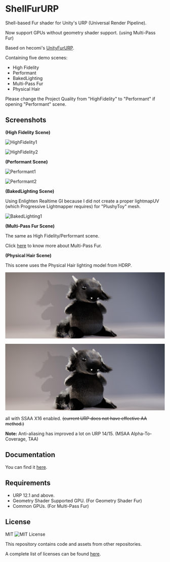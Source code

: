 ShellFurURP
=============

 Shell-based Fur shader for Unity's URP (Universal Render Pipeline).

 Now support GPUs without geometry shader support. (using Multi-Pass Fur)
 
 Based on hecomi's [UnityFurURP](https://github.com/hecomi/UnityFurURP).
 
 Containing five demo scenes:
 - High Fidelity
 - Performant
 - BakedLighting
 - Multi-Pass Fur
 - Physical Hair
 
 Please change the Project Quality from "HighFidelity" to "Performant" if opening "Performant" scene.
 
Screenshots
------------
**(High Fidelity Scene)**

 ![HighFidelity1](https://github.com/jiaozi158/ShellFurURP/blob/main/Documentation/Images/Demo/HighFidelity/HighFidelity1_new.jpg)
 
 ![HighFidelity2](https://github.com/jiaozi158/ShellFurURP/blob/main/Documentation/Images/Demo/HighFidelity/HighFidelity2_new.jpg)

**(Performant Scene)**
 
 ![Performant1](https://github.com/jiaozi158/ShellFurURP/blob/main/Documentation/Images/Demo/Performant/Performant1_new.jpg)
 
 ![Performant2](https://github.com/jiaozi158/ShellFurURP/blob/main/Documentation/Images/Demo/Performant/Performant2_new.jpg)
 
**(BakedLighting Scene)**
 
 Using Enlighten Realtime GI because I did not create a proper lightmapUV (which Progressive Lightmapper requires) for "PlushyToy" mesh.
 
 ![BakedLighting1](https://github.com/jiaozi158/ShellFurURP/blob/main/Documentation/Images/Demo/BakedLighting/BakedLighting1_new.jpg)

**(Multi-Pass Fur Scene)**

 The same as High Fidelity/Performant scene.

 Click [here](https://github.com/jiaozi158/ShellFurURP/blob/main/Documentation/Multi-PassFur.md) to know more about Multi-Pass Fur.

**(Physical Hair Scene)**

 This scene uses the Physical Hair lighting model from HDRP.

 ![PhysicalHair1](https://github.com/jiaozi158/ShellFurURP/blob/main/Documentation/Images/Demo/PhysicalHair/PhysicalHair1.jpg)

 ![PhysicalHair2](https://github.com/jiaozi158/ShellFurURP/blob/main/Documentation/Images/Demo/PhysicalHair/PhysicalHair2.jpg)

all with SSAA X16 enabled. ~~(current URP does not have effective AA method.)~~

 **Note:** Anti-aliasing has improved a lot on URP 14/15. (MSAA Alpha-To-Coverage, TAA)

Documentation
------------
You can find it [here](https://github.com/jiaozi158/ShellFurURP/blob/main/Documentation/Documentation.md).

Requirements
------------
- URP 12.1 and above.
- Geometry Shader Supported GPU. (For Geometry Shader Fur)
- Common GPUs. (For Multi-Pass Fur)

License
------------
MIT ![MIT License](http://img.shields.io/badge/license-MIT-blue.svg?style=flat)

This repository contains code and assets from other repositories.

A complete list of licenses can be found [here](https://github.com/jiaozi158/ShellFurURP/blob/main/LICENSE).
